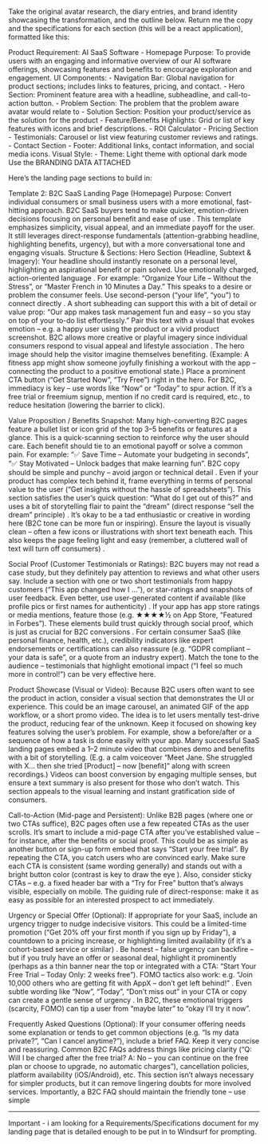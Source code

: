 Take the original avatar research, the diary entries, and brand identity showcasing the transformation, and the outline below. Return me the copy and the specifications for each section (this will be a react application), formatted like this:

<example-format>
Product Requirement: AI SaaS Software - Homepage
Purpose: To provide users with an engaging and informative overview of our AI software offerings, showcasing features and benefits to encourage exploration and engagement.
UI Components: 
- Navigation Bar: Global navigation for product sections; includes links to features, pricing, and contact.
- Hero Section: Prominent feature area with a headline, subheadline, and call-to-action button.
- Problem Section: The problem that the problem aware avatar would relate to
- Solution Section: Position your product/service as the solution for the product
- Feature/Benefits Highlights: Grid or list of key features with icons and brief descriptions.
- ROI Calculator
- Pricing Section
- Testimonials: Carousel or list view featuring customer reviews and ratings.
- Contact Section
- Footer: Additional links, contact information, and social media icons.
Visual Style: 
- Theme: Light theme with optional dark mode
Use the BRANDING DATA ATTACHED
</example-format>

Here’s the landing page sections to build in:

Template 2: 
B2C SaaS Landing Page (Homepage)
Purpose: Convert individual consumers or small business users with a more emotional, fast-hitting approach. B2C SaaS buyers tend to make quicker, emotion-driven decisions focusing on personal benefit and ease of use . This template emphasizes simplicity, visual appeal, and an immediate payoff for the user. It still leverages direct-response fundamentals (attention-grabbing headline, highlighting benefits, urgency), but with a more conversational tone and engaging visuals.
Structure & Sections:
Hero Section (Headline, Subtext & Imagery): Your headline should instantly resonate on a personal level, highlighting an aspirational benefit or pain solved. Use emotionally charged, action-oriented language . For example: “Organize Your Life – Without the Stress”, or “Master French in 10 Minutes a Day.” This speaks to a desire or problem the consumer feels. Use second-person (“your life”, “you”) to connect directly . A short subheading can support this with a bit of detail or value prop: “Our app makes task management fun and easy – so you stay on top of your to-do list effortlessly.” Pair this text with a visual that evokes emotion – e.g. a happy user using the product or a vivid product screenshot. B2C allows more creative or playful imagery since individual consumers respond to visual appeal and lifestyle association . The hero image should help the visitor imagine themselves benefiting. (Example: A fitness app might show someone joyfully finishing a workout with the app – connecting the product to a positive emotional state.) Place a prominent CTA button (“Get Started Now”, “Try Free”) right in the hero. For B2C, immediacy is key – use words like “Now” or “Today” to spur action. If it’s a free trial or freemium signup, mention if no credit card is required, etc., to reduce hesitation (lowering the barrier to click).


Value Proposition / Benefits Snapshot: Many high-converting B2C pages feature a bullet list or icon grid of the top 3–5 benefits or features at a glance. This is a quick-scanning section to reinforce why the user should care. Each benefit should tie to an emotional payoff or solve a common pain. For example: “✅ Save Time – Automate your budgeting in seconds”, “✅ Stay Motivated – Unlock badges that make learning fun”. B2C copy should be simple and punchy – avoid jargon or technical detail . Even if your product has complex tech behind it, frame everything in terms of personal value to the user (“Get insights without the hassle of spreadsheets”). This section satisfies the user’s quick question: “What do I get out of this?” and uses a bit of storytelling flair to paint the “dream” (direct response “sell the dream” principle) . It’s okay to be a tad enthusiastic or creative in wording here (B2C tone can be more fun or inspiring). Ensure the layout is visually clean – often a few icons or illustrations with short text beneath each. This also keeps the page feeling light and easy (remember, a cluttered wall of text will turn off consumers) .


Social Proof (Customer Testimonials or Ratings): B2C buyers may not read a case study, but they definitely pay attention to reviews and what other users say. Include a section with one or two short testimonials from happy customers (“This app changed how I …”), or star-ratings and snapshots of user feedback. Even better, use user-generated content if available (like profile pics or first names for authenticity) . If your app has app store ratings or media mentions, feature those (e.g. ★★★★½ on App Store, “Featured in Forbes”). These elements build trust quickly through social proof, which is just as crucial for B2C conversions . For certain consumer SaaS (like personal finance, health, etc.), credibility indicators like expert endorsements or certifications can also reassure (e.g. “GDPR compliant – your data is safe”, or a quote from an industry expert). Match the tone to the audience – testimonials that highlight emotional impact (“I feel so much more in control!”) can be very effective here.


Product Showcase (Visual or Video): Because B2C users often want to see the product in action, consider a visual section that demonstrates the UI or experience. This could be an image carousel, an animated GIF of the app workflow, or a short promo video. The idea is to let users mentally test-drive the product, reducing fear of the unknown. Keep it focused on showing key features solving the user’s problem. For example, show a before/after or a sequence of how a task is done easily with your app. Many successful SaaS landing pages embed a 1–2 minute video that combines demo and benefits with a bit of storytelling. (E.g. a calm voiceover “Meet Jane. She struggled with X… then she tried [Product] – now [benefit]” along with screen recordings.) Videos can boost conversion by engaging multiple senses, but ensure a text summary is also present for those who don’t watch. This section appeals to the visual learning and instant gratification side of consumers.


Call-to-Action (Mid-page and Persistent): Unlike B2B pages (where one or two CTAs suffice), B2C pages often use a few repeated CTAs as the user scrolls. It’s smart to include a mid-page CTA after you’ve established value – for instance, after the benefits or social proof. This could be as simple as another button or sign-up form embed that says “Start your free trial”. By repeating the CTA, you catch users who are convinced early. Make sure each CTA is consistent (same wording generally) and stands out with a bright button color (contrast is key to draw the eye ). Also, consider sticky CTAs – e.g. a fixed header bar with a “Try for Free” button that’s always visible, especially on mobile. The guiding rule of direct-response: make it as easy as possible for an interested prospect to act immediately.


Urgency or Special Offer (Optional): If appropriate for your SaaS, include an urgency trigger to nudge indecisive visitors. This could be a limited-time promotion (“Get 20% off your first month if you sign up by Friday”), a countdown to a pricing increase, or highlighting limited availability (if it’s a cohort-based service or similar) . Be honest – false urgency can backfire – but if you truly have an offer or seasonal deal, highlight it prominently (perhaps as a thin banner near the top or integrated with a CTA: “Start Your Free Trial – Today Only: 2 weeks free”). FOMO tactics also work: e.g. “Join 10,000 others who are getting fit with AppX – don’t get left behind!” . Even subtle wording like “Now”, “Today”, “Don’t miss out” in your CTA or copy can create a gentle sense of urgency . In B2C, these emotional triggers (scarcity, FOMO) can tip a user from “maybe later” to “okay I’ll try it now”.


Frequently Asked Questions (Optional): If your consumer offering needs some explanation or tends to get common objections (e.g. “Is my data private?”, “Can I cancel anytime?”), include a brief FAQ. Keep it very concise and reassuring. Common B2C FAQs address things like pricing clarity (“Q: Will I be charged after the free trial? A: No – you can continue on the free plan or choose to upgrade, no automatic charges”), cancellation policies, platform availability (iOS/Android), etc. This section isn’t always necessary for simpler products, but it can remove lingering doubts for more involved services. Importantly, a B2C FAQ should maintain the friendly tone – use simple 

---

Important - i am looking for a Requirements/Specifications document for my landing page that is detailed enough to be put in to Windsurf for prompting.  
